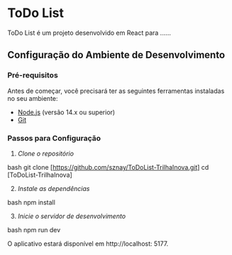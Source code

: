 # ToDo List

ToDo List é um projeto desenvolvido em React para ......

## Configuração do Ambiente de Desenvolvimento

### Pré-requisitos

Antes de começar, você precisará ter as seguintes ferramentas instaladas no seu ambiente:

- [Node.js](https://nodejs.org/) (versão 14.x ou superior)
- [Git](https://git-scm.com/)

### Passos para Configuração

1. *Clone o repositório*

bash
git clone [https://github.com/sznay/ToDoList-TrilhaInova.git]
cd [ToDoList-TrilhaInova]


2. *Instale as dependências*

bash
npm install


3. *Inicie o servidor de desenvolvimento*

bash
npm run dev


O aplicativo estará disponível em http://localhost: 5177.
